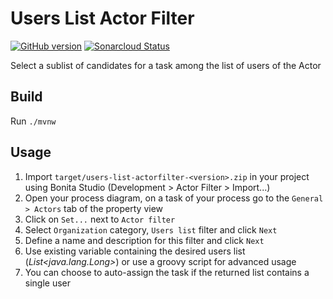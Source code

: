 # Users List Actor Filter

[![GitHub version](https://badge.fury.io/gh/Bonitasoft-Community%2Fusers-list-actorfilter.svg)](https://badge.fury.io/gh/Bonitasoft-Community%2Fusers-list-actorfilter)
[![Sonarcloud Status](https://sonarcloud.io/api/project_badges/measure?project=Bonitasoft-Community_users-list-actorfilter&metric=alert_status)](https://sonarcloud.io/dashboard?id=Bonitasoft-Community_users-list-actorfilter)

Select a sublist of candidates for a task among the list of users of the Actor

## Build

Run `./mvnw`

## Usage

1. Import `target/users-list-actorfilter-<version>.zip` in your project using Bonita Studio (Development > Actor Filter > Import...)
1. Open your process diagram, on a task of your process go to the `General > Actors` tab of the property view
1. Click on `Set...` next to `Actor filter`
1. Select `Organization` category, `Users list` filter and click `Next`
1. Define a name and description for this filter and click `Next`
1. Use existing variable containing the desired users list (_List<java.lang.Long>_) or use a groovy script for advanced usage
1. You can choose to auto-assign the task if the returned list contains a single user
